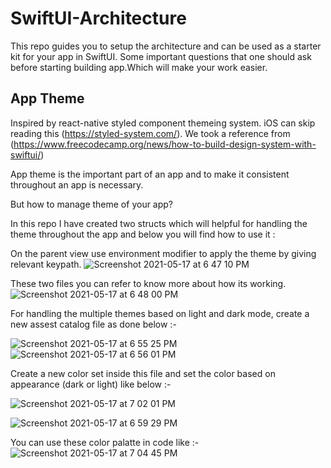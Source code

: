 # SwiftUI-Architecture
This repo guides you to setup the architecture and can be used as a starter kit for your app in SwiftUI.
Some important questions that one should ask before starting building app.Which will make your work easier. 

## App Theme

Inspired by react-native styled component themeing system. iOS can skip reading this (https://styled-system.com/).
We took a reference from (https://www.freecodecamp.org/news/how-to-build-design-system-with-swiftui/)

App theme is the important part of an app and to make it consistent throughout an app is necessary.

But how to manage theme of your app?

In this repo I have created two structs which will helpful for handling the theme throughout the app and below you will find how to use it :

On the parent view use environment modifier to apply the theme by giving relevant keypath.
![Screenshot 2021-05-17 at 6 47 10 PM](https://user-images.githubusercontent.com/81283951/118495336-bb1d9480-b740-11eb-8182-2c9583780aae.png)

These two files you can refer to know more about how its working.
![Screenshot 2021-05-17 at 6 48 00 PM](https://user-images.githubusercontent.com/81283951/118495144-8a3d5f80-b740-11eb-8dbb-fdf50553b234.png)

For handling the multiple themes based on light and dark mode, create a new assest catalog file as done below :-

![Screenshot 2021-05-17 at 6 55 25 PM](https://user-images.githubusercontent.com/81283951/118496271-9675ec80-b741-11eb-8c5b-827f7f5b7b7e.png)
![Screenshot 2021-05-17 at 6 56 01 PM](https://user-images.githubusercontent.com/81283951/118496346-ac83ad00-b741-11eb-9def-d8c5e6018b98.png)

Create a new color set inside this file and set the color based on appearance (dark or light) like below :-

![Screenshot 2021-05-17 at 7 02 01 PM](https://user-images.githubusercontent.com/81283951/118497135-6b3fcd00-b742-11eb-8632-f6ecbd4da214.png)

![Screenshot 2021-05-17 at 6 59 29 PM](https://user-images.githubusercontent.com/81283951/118496982-44819680-b742-11eb-82db-00ae6278321f.png)

You can use these color palatte in code like :- 
![Screenshot 2021-05-17 at 7 04 45 PM](https://user-images.githubusercontent.com/81283951/118497766-ff119900-b742-11eb-899c-2fb7bc8d5428.png)
 
